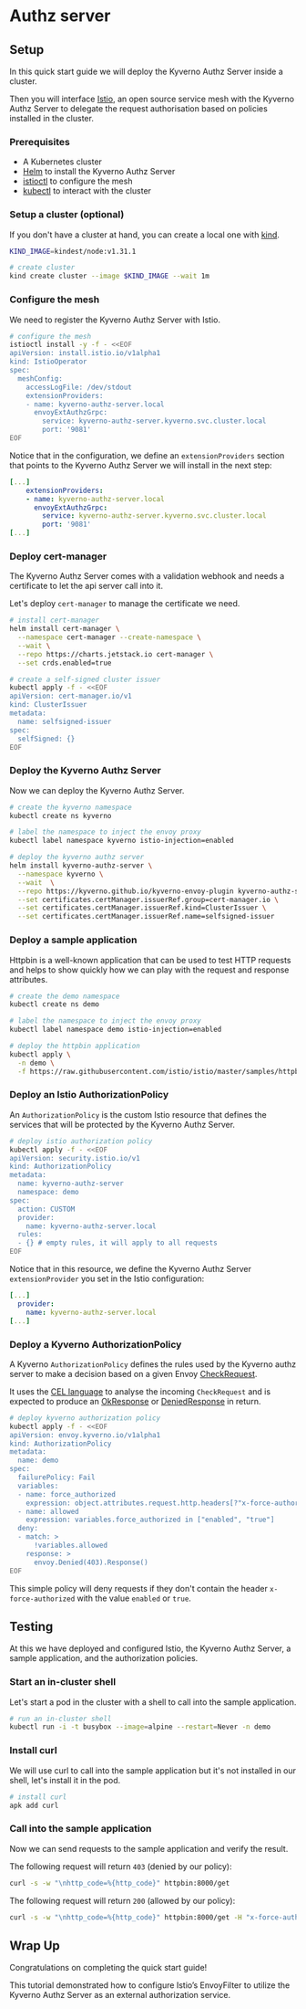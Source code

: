 # Authz server

## Setup

In this quick start guide we will deploy the Kyverno Authz Server inside a cluster.

Then you will interface [Istio](https://istio.io/latest/), an open source service mesh with the Kyverno Authz Server to delegate the request authorisation based on policies installed in the cluster.

### Prerequisites

- A Kubernetes cluster
- [Helm](https://helm.sh/) to install the Kyverno Authz Server
- [istioctl](https://istio.io/latest/docs/setup/getting-started/#download) to configure the mesh
- [kubectl](https://kubernetes.io/docs/tasks/tools/#kubectl) to interact with the cluster

### Setup a cluster (optional)

If you don't have a cluster at hand, you can create a local one with [kind](https://kind.sigs.k8s.io/docs/user/quick-start/#installation).

```bash
KIND_IMAGE=kindest/node:v1.31.1

# create cluster
kind create cluster --image $KIND_IMAGE --wait 1m
```

### Configure the mesh

We need to register the Kyverno Authz Server with Istio.

```bash
# configure the mesh
istioctl install -y -f - <<EOF
apiVersion: install.istio.io/v1alpha1
kind: IstioOperator
spec:
  meshConfig:
    accessLogFile: /dev/stdout
    extensionProviders:
    - name: kyverno-authz-server.local
      envoyExtAuthzGrpc:
        service: kyverno-authz-server.kyverno.svc.cluster.local
        port: '9081'
EOF
```

Notice that in the configuration, we define an `extensionProviders` section that points to the Kyverno Authz Server we will install in the next step:

```yaml
[...]
    extensionProviders:
    - name: kyverno-authz-server.local
      envoyExtAuthzGrpc:
        service: kyverno-authz-server.kyverno.svc.cluster.local
        port: '9081'
[...]
```

### Deploy cert-manager

The Kyverno Authz Server comes with a validation webhook and needs a certificate to let the api server call into it.

Let's deploy `cert-manager` to manage the certificate we need.

```bash
# install cert-manager
helm install cert-manager \
  --namespace cert-manager --create-namespace \
  --wait \
  --repo https://charts.jetstack.io cert-manager \
  --set crds.enabled=true

# create a self-signed cluster issuer
kubectl apply -f - <<EOF
apiVersion: cert-manager.io/v1
kind: ClusterIssuer
metadata:
  name: selfsigned-issuer
spec:
  selfSigned: {}
EOF
```

### Deploy the Kyverno Authz Server

Now we can deploy the Kyverno Authz Server.

```bash
# create the kyverno namespace
kubectl create ns kyverno

# label the namespace to inject the envoy proxy
kubectl label namespace kyverno istio-injection=enabled

# deploy the kyverno authz server
helm install kyverno-authz-server \
  --namespace kyverno \
  --wait  \
  --repo https://kyverno.github.io/kyverno-envoy-plugin kyverno-authz-server \
  --set certificates.certManager.issuerRef.group=cert-manager.io \
  --set certificates.certManager.issuerRef.kind=ClusterIssuer \
  --set certificates.certManager.issuerRef.name=selfsigned-issuer
```

### Deploy a sample application

Httpbin is a well-known application that can be used to test HTTP requests and helps to show quickly how we can play with the request and response attributes.

```bash
# create the demo namespace
kubectl create ns demo

# label the namespace to inject the envoy proxy
kubectl label namespace demo istio-injection=enabled

# deploy the httpbin application
kubectl apply \
  -n demo \
  -f https://raw.githubusercontent.com/istio/istio/master/samples/httpbin/httpbin.yaml
```

### Deploy an Istio AuthorizationPolicy

An `AuthorizationPolicy` is the custom Istio resource that defines the services that will be protected by the Kyverno Authz Server.

```bash
# deploy istio authorization policy
kubectl apply -f - <<EOF
apiVersion: security.istio.io/v1
kind: AuthorizationPolicy
metadata:
  name: kyverno-authz-server
  namespace: demo
spec:
  action: CUSTOM
  provider:
    name: kyverno-authz-server.local
  rules:
  - {} # empty rules, it will apply to all requests
EOF
```

Notice that in this resource, we define the Kyverno Authz Server `extensionProvider` you set in the Istio configuration:

```yaml
[...]
  provider:
    name: kyverno-authz-server.local
[...]
```

### Deploy a Kyverno AuthorizationPolicy

A Kyverno `AuthorizationPolicy` defines the rules used by the Kyverno authz server to make a decision based on a given Envoy [CheckRequest](https://www.envoyproxy.io/docs/envoy/latest/api-v3/service/auth/v3/external_auth.proto#service-auth-v3-checkrequest).

It uses the [CEL language](https://github.com/google/cel-spec) to analyse the incoming `CheckRequest` and is expected to produce an [OkResponse](../cel-extensions/envoy.md#okresponse) or [DeniedResponse](../cel-extensions/envoy.md#deniedresponse) in return.

```bash
# deploy kyverno authorization policy
kubectl apply -f - <<EOF
apiVersion: envoy.kyverno.io/v1alpha1
kind: AuthorizationPolicy
metadata:
  name: demo
spec:
  failurePolicy: Fail
  variables:
  - name: force_authorized
    expression: object.attributes.request.http.headers[?"x-force-authorized"].orValue("")
  - name: allowed
    expression: variables.force_authorized in ["enabled", "true"]
  deny:
  - match: >
      !variables.allowed
    response: >
      envoy.Denied(403).Response()
EOF
```

This simple policy will deny requests if they don't contain the header `x-force-authorized` with the value `enabled` or `true`.

## Testing

At this we have deployed and configured Istio, the Kyverno Authz Server, a sample application, and the authorization policies.

### Start an in-cluster shell

Let's start a pod in the cluster with a shell to call into the sample application.

```bash
# run an in-cluster shell
kubectl run -i -t busybox --image=alpine --restart=Never -n demo
```

### Install curl

We will use curl to call into the sample application but it's not installed in our shell, let's install it in the pod.

```bash
# install curl
apk add curl
```

### Call into the sample application

Now we can send requests to the sample application and verify the result.

The following request will return `403` (denied by our policy):

```bash
curl -s -w "\nhttp_code=%{http_code}" httpbin:8000/get
```

The following request will return `200` (allowed by our policy):

```bash
curl -s -w "\nhttp_code=%{http_code}" httpbin:8000/get -H "x-force-authorized: true"
```

## Wrap Up

Congratulations on completing the quick start guide!

This tutorial demonstrated how to configure Istio’s EnvoyFilter to utilize the Kyverno Authz Server as an external authorization service.
